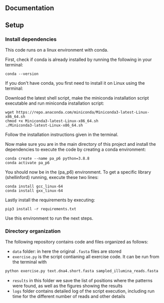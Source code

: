 ## Documentation

## Setup

### Install dependencies
This code runs on a linux environment with conda.

First, check if conda is already installed by running the following in your terminal:

    conda --version

If you don't have conda, you first need to install it on Linux using the terminal:

Download the latest shell script,
make the miniconda installation script executable and
run miniconda installation script:
    
    wget https://repo.anaconda.com/miniconda/Miniconda3-latest-Linux-x86_64.sh
    chmod +x Miniconda3-latest-Linux-x86_64.sh
    ./Miniconda3-latest-Linux-x86_64.sh

Follow the installation instructions given in the terminal.

Now make sure you are in the main directory of this project and install the dependencies to execute the code by creating a conda environment:

    conda create --name pa_p6 python=3.8.8
    conda activate pa_p6

You should now be in the (pa_p6) environment.
To get a specific library (shellinford) running, execute these two lines:
    
    conda install gcc_linux-64
    conda install gxx_linux-64
    
Lastly install the requirements by executing:

    pip3 install -r requirements.txt

Use this environment to run the next steps.

### Directory organization
The following repository contains code and files organized as follows:

* `data` folder: in here the original `.fasta` files are stored
* `exercise.py` is the script contianing all exercise code. It can be run from the terminal with 

```python
python exercise.py text.dna4.short.fasta sampled_illumina_reads.fasta
```

* `results` in this folder we save the list of positions where the patterns were found, as well as the figures showing the results
* `logs` folder contains detailed log of the script execution, including run time for the different number of reads and other details